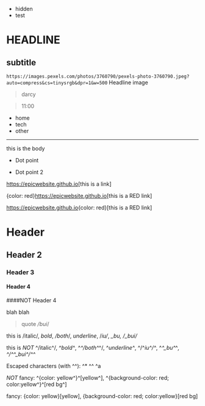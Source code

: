 - hidden
- test

# HEADLINE

## subtitle

`https://images.pexels.com/photos/3760790/pexels-photo-3760790.jpeg?auto=compress&cs=tinysrgb&dpr=1&w=500` Headline image

> darcy

> 11:00

- home
- tech
- other

---

this is the body

- Dot point

- Dot point 2

<https://epicwebsite.github.io>[this is a link]

{color: red}<https://epicwebsite.github.io>[this is a RED link]

<https://epicwebsite.github.io>{color: red}[this is a RED link]

# Header

## Header 2

### Header 3

#### Header 4

####NOT Header 4

blah blah

> quote */_bui_*/

this is /italic/, *bold*, */both*/, _underline_, /_iu/_, *_bu*_, /*_bui/*_

this is *NOT* ^/italic^/, ^*bold^*, ^*^/both^*^/, ^_underline^_, ^/^_iu^/^_, ^*^_bu^*^_, ^/^*^_bui^/^*^_

Escaped characters (with ^^): ^* ^^ ^a

*NOT* fancy: ^{color: yellow^}^[yellow^], ^{background-color: red; color:yellow^}^[red bg^]

fancy: {color: yellow}[yellow], {background-color: red; color:yellow}[red bg]
